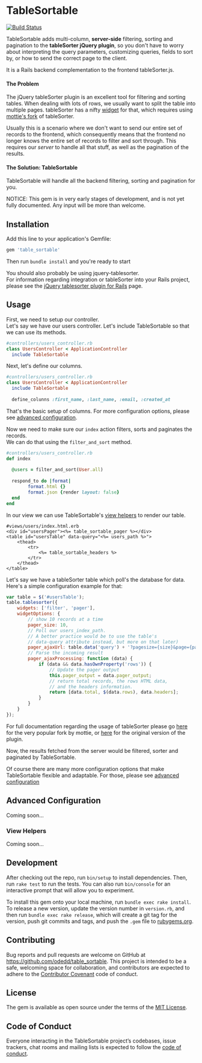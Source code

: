 # TableSortable

[![Build Status](https://travis-ci.org/odedd/table_sortable.svg?branch=master)](https://travis-ci.org/odedd/table_sortable)

TableSortable adds multi-column, **server-side** filtering, sorting and pagination 
to the **tableSorter jQuery plugin**, so you don't have to worry about interpreting the query parameters,
customizing queries, fields to sort by, or how to send the correct page to the client.

It is a Rails backend complementation to the frontend tableSorter.js.


#### The Problem
The jQuery tableSorter plugin is an excellent tool for filtering and sorting tables. 
When dealing with lots of rows, we usually want to split the table into multiple pages. tableSorter has a nifty [widget](https://mottie.github.io/tablesorter/docs/example-pager-ajax.html) for that, which requires using [mottie's fork](https://mottie.github.io/tablesorter/docs/index.html) of tableSorter.

Usually this is a scenario where we don't want to send our entire set of records to the frontend,
which consequently means that the frontend no longer knows the entire set of records to filter and sort through.
This requires our *server* to handle all that stuff, as well as the pagination of the results.

#### The Solution: TableSortable
TableSortable will handle all the backend filtering, sorting and pagination for you.

NOTICE: This gem is in very early stages of development, and is not yet fully documented.  Any input will be more than welcome.

## Installation

Add this line to your application's Gemfile:

```ruby
gem 'table_sortable'
```

Then run `bundle install` and you're ready to start

You should also probably be using jquery-tablesorter.  
For information regarding integration or tableSorter into your Rails project, 
please see the [jQuery tablesorter plugin for Rails](https://github.com/themilkman/jquery-tablesorter-rails) page.

## Usage

First, we need to setup our controller.  
Let's say we have our users controller. Let's include TableSortable so that we can use its methods.

```ruby
#controllers/users_controller.rb
class UsersController < ApplicationController
  include TableSortable
```

Next, let's define our columns.
```ruby
#controllers/users_controller.rb
class UsersController < ApplicationController
  include TableSortable
  
  define_colunns :first_name, :last_name, :email, :created_at
```
That's the basic setup of columns. For more configuration options, please see [advanced configuration](#advanced-configuration).

Now we need to make sure our `index` action filters, sorts and paginates the records.  
We can do that using the `filter_and_sort` method.
```ruby
#controllers/users_controller.rb
def index
  
  @users = filter_and_sort(User.all)
  
  respond_to do |format|
        format.html {}
        format.json {render layout: false}
  end
end
```

In our view we can use TableSortable's [view helpers](#view-helpers) to render our table.
```erb
#views/users/index.html.erb
<div id="usersPager"><%= table_sortable_pager %></div>
<table id="usersTable" data-query="<%= users_path %>">
    <thead>
        <tr>
            <%= table_sortable_headers %>
        </tr>
    </thead>
</table>
```

Let's say we have a tableSorter table which poll's the database for data. Here's a simple configuration example for that:

```javascript
var table = $('#usersTable');
table.tablesorter({
    widgets: ['filter', 'pager'],
    widgetOptions: {
        // show 10 records at a time
        pager_size: 10,
        // Poll our users_index_path.
        // A better practice would be to use the table's 
        // data-query attribute instead, but more on that later)
        pager_ajaxUrl: table.data('query') + '?pagesize={size}&page={page}&{filterList:fcol}&{sortList:scol}',
        // Parse the incoming result
        pager_ajaxProcessing: function (data) {
            if (data && data.hasOwnProperty('rows')) {
                // Update the pager output
                this.pager_output = data.pager_output;
                // return total records, the rows HTML data,
                // and the headers information.
                return [data.total, $(data.rows), data.headers];
            }
        }
    }
});
```
For full documentation regarding the usage of tableSorter please go [here](https://mottie.github.io/tablesorter/docs/index.html) for the very popular fork by mottie, or [here](http://tablesorter.com/docs/) for the original version of the plugin.

Now, the results fetched from the server would be filtered, sorter and paginated by TableSortable.

Of course there are many more configuration options that make TableSortable flexible and adaptable. For those, please see [advanced configuration](#advanced-configuration)

## Advanced Configuration
Coming soon...

### View Helpers
Coming soon...

## Development

After checking out the repo, run `bin/setup` to install dependencies. Then, run `rake test` to run the tests. You can also run `bin/console` for an interactive prompt that will allow you to experiment.

To install this gem onto your local machine, run `bundle exec rake install`. To release a new version, update the version number in `version.rb`, and then run `bundle exec rake release`, which will create a git tag for the version, push git commits and tags, and push the `.gem` file to [rubygems.org](https://rubygems.org).

## Contributing

Bug reports and pull requests are welcome on GitHub at https://github.com/odedd/table_sortable. This project is intended to be a safe, welcoming space for collaboration, and contributors are expected to adhere to the [Contributor Covenant](http://contributor-covenant.org) code of conduct.

## License

The gem is available as open source under the terms of the [MIT License](http://opensource.org/licenses/MIT).

## Code of Conduct

Everyone interacting in the TableSortable project’s codebases, issue trackers, chat rooms and mailing lists is expected to follow the [code of conduct](https://github.com/[USERNAME]/table_sortable/blob/master/CODE_OF_CONDUCT.md).
